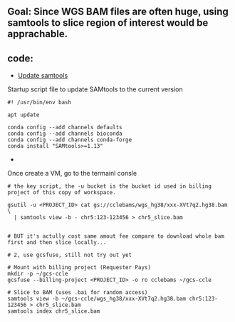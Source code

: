 ## Goal: Since WGS BAM files are often huge, using samtools to slice region of interest would be apprachable.

## code:
- [Update samtools](https://support.terra.bio/hc/en-us/articles/20830480758555-Using-GA4GH-DRS-URIs-and-SAMtools-for-interacting-with-genomic-data-files)

Startup script file to update SAMtools to the current version
```
#! /usr/bin/env bash

apt update

conda config --add channels defaults
conda config --add channels bioconda
conda config --add channels conda-forge
conda install "SAMtools>=1.13"

```

- 
Once create a VM, go to the termainl consle


```
# the key script, the -u bucket is the bucket id used in billing project of this copy of workspace.

gsutil -u <PROJECT_ID> cat gs://cclebams/wgs_hg38/xxx-XVt7q2.hg38.bam \
  | samtools view -b - chr5:123-123456 > chr5_slice.bam


# BUT it's actully cost same amout fee compare to download whole bam first and then slice locally...

# 2, use gcsfuse, still not try out yet

# Mount with billing project (Requester Pays)
mkdir -p ~/gcs-ccle
gcsfuse --billing-project <PROJECT_ID> -o ro cclebams ~/gcs-ccle

# Slice to BAM (uses .bai for random access)
samtools view -b ~/gcs-ccle/wgs_hg38/xxx-XVt7q2.hg38.bam chr5:123-123456 > chr5_slice.bam
samtools index chr5_slice.bam

```
